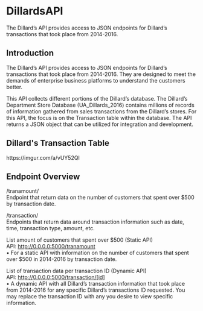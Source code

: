 # DillardsAPI
The Dillard’s API provides access to JSON endpoints for Dillard’s transactions that took place from 2014-2016.

<h2>Introduction</h2>
The Dillard’s API provides access to JSON endpoints for Dillard’s transactions that took place from 2014-2016. They are designed to meet the demands of enterprise business platforms to understand the customers better.

This API collects different portions of the Dillard’s database. The Dillard’s Department Store Database (UA_Dillards_2016) contains millions of records of information gathered from sales transactions from the Dillard’s stores. For this API, the focus is on the Transaction table within the database. The API returns a JSON object that can be utilized for integration and development.

<h2>Dillard's Transaction Table</h2>
https://imgur.com/a/vUY52Ql

<h2>Endpoint Overview</h2>

/tranamount/</br>
	Endpoint that return data on the number of customers that spent over $500 by transaction date.

/transaction/</br>
	Endpoints that return data around transaction information such as date, time, transaction type, amount, etc.
  
  List amount of customers that spent over $500 (Static API)</br>
  API: http://0.0.0.0:5000/tranamount</br>
  •	For a static API with information on the number of customers that spent over $500 in 2014-2016 by transaction date.
  
  
  List of transaction data per transaction ID (Dynamic API)</br>
API: http://0.0.0.0:5000/transaction/[id]</br>
•	A dynamic API with all Dillard’s transaction information that took place from 2014-2016 for any specific Dillard’s transactions ID requested. You may replace the transaction ID <id> with any you desire to view specific information.
